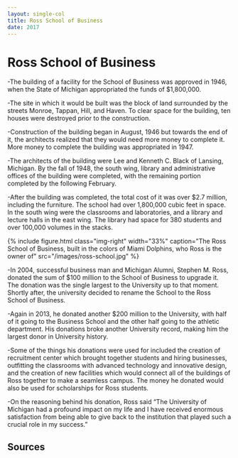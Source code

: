 ```yaml
---
layout: single-col
title: Ross School of Business
date: 2017
---
```


# Ross School of Business

-The building of a facility for the School of Business was approved in 1946, when the State of Michigan appropriated the funds of $1,800,000.

-The site in which it would be built was the block of land surrounded by the streets Monroe, Tappan, Hill, and Haven. To clear space for the building, ten houses were destroyed prior to the construction.

-Construction of the building began in August, 1946 but towards the end of it, the architects realized that they would need more money to complete it. More money to complete the building was appropriated in 1947.

-The architects of the building were Lee and Kenneth C. Black of Lansing, Michigan. By the fall of 1948, the south wing, library and administrative offices of the building were completed, with the remaining portion completed by the following February.

-After the building was completed, the total cost of it was over $2.7 million, including the furniture. The school had over 1,800,000 cubic feet in space. In the south wing were the classrooms and laboratories, and a library and lecture halls in the east wing. The library had space for 380 students and over 100,000 volumes in the stacks.

{% include figure.html class="img-right" width="33%" caption="The Ross School of Business, built in the colors of Miami Dolphins, who Ross is the owner of" src="/images/ross-school.jpg" %}

-In 2004, successful business man and Michigan Alumni, Stephen M. Ross, donated the sum of $100 million to the School of Business to upgrade it. The donation was the single largest to the University up to that moment. Shortly after, the university decided to rename the School to the Ross School of Business.

-Again in 2013, he donated another $200 million to the University, with half of it going to the Business School and the other half going to the athletic department. His donations broke another University record, making him the largest donor in University history.

-Some of the things his donations were used for included the creation of recruitment center which brought together students and hiring businesses, outfitting the classrooms with advanced technology and innovative design, and the creation of new facilities which would connect all of the buildings of Ross together to make a seamless campus. The money he donated would also be used for scholarships for Ross students.

-On the reasoning behind his donation, Ross said “The University of Michigan had a profound impact on my life and I have received enormous satisfaction from being able to give back to the institution that played such a crucial role in my success.”

## Sources
